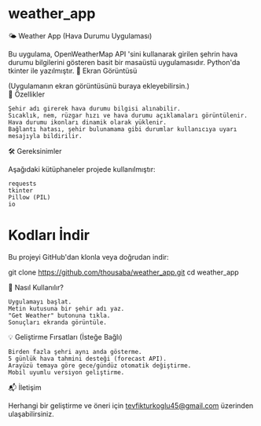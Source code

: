 # weather_app

🌤️ Weather App (Hava Durumu Uygulaması) 

Bu uygulama, OpenWeatherMap API 'sini kullanarak girilen şehrin hava durumu bilgilerini gösteren basit bir masaüstü uygulamasıdır. Python'da tkinter ile yazılmıştır. 
📸 Ekran Görüntüsü 

   (Uygulamanın ekran görüntüsünü buraya ekleyebilirsin.)  
🧰 Özellikler 

    Şehir adı girerek hava durumu bilgisi alınabilir.
    Sıcaklık, nem, rüzgar hızı ve hava durumu açıklamaları görüntülenir.
    Hava durumu ikonları dinamik olarak yüklenir.
    Bağlantı hatası, şehir bulunamama gibi durumlar kullanıcıya uyarı mesajıyla bildirilir.
     

🛠️ Gereksinimler 

Aşağıdaki kütüphaneler projede kullanılmıştır: 

    requests
    tkinter
    Pillow (PIL)
    io
     

# Kodları İndir
Bu projeyi GitHub'dan klonla veya doğrudan indir:

git clone https://github.com/thousaba/weather_app.git 
cd weather_app

📝 Nasıl Kullanılır? 

    Uygulamayı başlat.
    Metin kutusuna bir şehir adı yaz.
    "Get Weather" butonuna tıkla.
    Sonuçları ekranda görüntüle.
     

💡 Geliştirme Fırsatları (İsteğe Bağlı) 

    Birden fazla şehri aynı anda gösterme.
    5 günlük hava tahmini desteği (forecast API).
    Arayüzü temaya göre gece/gündüz otomatik değiştirme.
    Mobil uyumlu versiyon geliştirme.
     
📬 İletişim 

Herhangi bir geliştirme ve öneri için tevfikturkoglu45@gmail.com üzerinden ulaşabilirsiniz.
